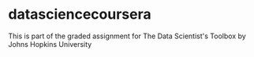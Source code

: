 # datasciencecoursera
This is part of the graded assignment for The Data Scientist's Toolbox by Johns Hopkins University
